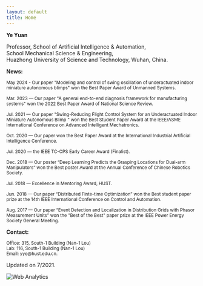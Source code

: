 ```yaml
---
layout: default
title: Home
---
```

<b>Ye Yuan</b>

<!-- <a href="https://scholar.google.com/citations?user=Jhj7LZUAAAAJ&hl=en">Citation</a> -->

<p>Professor, School of Artificial Intelligence & Automation,  <br  />
        School Mechanical Science & Engineering, <br  />
Huazhong University of Science and Technology, Wuhan, China.</p>


<b>News:</b>

<p><small>May 2024 - Our paper "Modeling and control of swing oscillation of underactuated indoor miniature autonomous blimps" won the Best Paper Award of 
        Unmanned Systems. </small></p>

<p><small>Mar. 2023 — Our paper "A general end-to-end diagnosis framework for manufacturing systems" won the 2022 Best Paper Award of 
        National Science Review.</small></p>

<p><small>Jul. 2021 — Our paper "Swing-Reducing Flight Control System for an Underactuated Indoor Miniature Autonomous Blimp
" won the Best Student Paper Award at the IEEE/ASME International Conference on Advanced Intelligent Mechatronics.</small></p>

<p><small>Oct. 2020 — Our paper won the Best Paper Award at the International Industrial Artificial Intelligence Conference.</small></p>

<p><small>Jul. 2020 — the IEEE TC-CPS Early Career Award (Finalist).</small></p>
          
<p><small>Dec. 2018 — Our poster “Deep Learning Predicts the Grasping Locations for Dual-arm Manipulators” won the Best poster Award at the Annual Conference of Chinese Robotics Society.</small></p>

<p><small>Jul. 2018 — Excellence in Mentoring Award, HUST.</small></p>
          
<p><small>Jun. 2018 — Our paper “Distributed Finte-time Optimization” won the Best student paper prize at the 14th IEEE International Conference on Control and Automation.</small></p>

<p><small>Aug. 2017 — Our paper “Event Detection and Localization in Distribution Grids with Phasor Measurement Units” won the "Best of the Best" paper prize at the IEEE Power Energy Society General Meeting.</small></p>



<b>Contact:</b>

<p><small>Office: 315, South-1 Building (Nan-1 Lou) <br  />
Lab: 116, South-1 Building (Nan-1 Lou) <br  />
Email: yye@hust.edu.cn.</small></p>

<span class="footercued">
Updated on 7/2021.<br />
<span>


<script type="text/javascript" id="clustrmaps" src="//cdn.clustrmaps.com/map_v2.js?u=7Veh&d=yguR5_G3NUuhN_gFSGtzaYE7LKn1yFCyVuc9_ytJA_o"></script>

<!-- Default Statcounter code for My website http://yy311.github.io/ -->
<script type="text/javascript">
var sc_project=11825762; 
var sc_invisible=1; 
var sc_security="1727e883"; 
var sc_https=1; 
var sc_remove_link=1; 
</script>
<script type="text/javascript"
src="https://www.statcounter.com/counter/counter.js" async></script>
<noscript><div class="statcounter"><img class="statcounter"
src="//c.statcounter.com/11825762/0/1727e883/1/" alt="Web
Analytics"></div></noscript>
<!-- End of Statcounter Code -->
